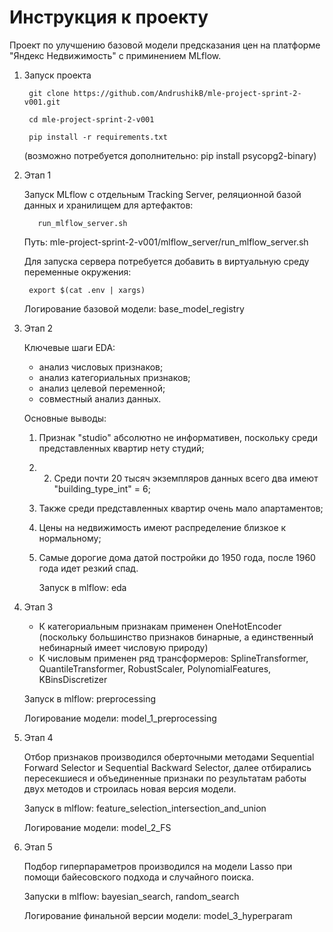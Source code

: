 # Инструкция к проекту
Проект по улучшению базовой модели предсказания цен на платформе "Яндекс Недвижимость" c приминением MLflow.

1. Запуск проекта

        git clone https://github.com/AndrushikB/mle-project-sprint-2-v001.git

        cd mle-project-sprint-2-v001

        pip install -r requirements.txt

   (возможно потребуется дополнительно: pip install psycopg2-binary)

3. Этап 1

   Запуск MLflow с отдельным Tracking Server, реляционной базой данных и хранилищем для артефактов:
          
          run_mlflow_server.sh
  
   Путь: mle-project-sprint-2-v001/mlflow_server/run_mlflow_server.sh

   Для запуска сервера потребуется добавить в виртуальную среду переменные окружения:

        export $(cat .env | xargs)

   Логирование базовой модели: base_model_registry

3. Этап 2

   Ключевые шаги EDA:
   - анализ числовых признаков;
   - анализ категориальных признаков;
   - анализ целевой переменной;
   - совместный анализ данных.
  
   Основные выводы:
   1. Признак "studio" абсолютно не информативен, поскольку среди представленных квартир нету студий;
   2. 2. Среди почти 20 тысяч экземпляров данных всего два имеют "building_type_int" = 6;
   3. Также среди представленных квартир очень мало апартаментов;
   4. Цены на недвижимость имеют распределение близкое к нормальному;
   5. Самые дорогие дома датой постройки до 1950 года, после 1960 года идет резкий спад.

       Запуск в mlflow: eda 
  
4. Этап 3

   - К категориальным признакам применен OneHotEncoder (поскольку большинство признаков бинарные, а единственный небинарный имеет числовую природу)
   - К числовым применен ряд трансформеров: SplineTransformer, QuantileTransformer, RobustScaler, PolynomialFeatures, KBinsDiscretizer
  
   Запуск в mlflow: preprocessing

   Логирование модели: model_1_preprocessing

5. Этап 4

   Отбор признаков производился оберточными методами Sequential Forward Selector и Sequential Backward Selector, далее отбирались пересекшиеся и объединенные признаки по результатам работы двух методов и строилась новая версия модели.

   Запуск в mlflow: feature_selection_intersection_and_union 
   
   Логирование модели: model_2_FS

6. Этап 5

   Подбор гиперпараметров производился на модели Lasso при помощи байесовского подхода и случайного поиска.

   Запуски в mlflow: bayesian_search, random_search

   Логирование финальной версии модели: model_3_hyperparam
   
